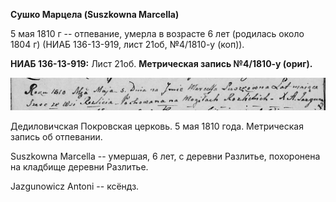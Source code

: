 **Сушко Марцела (Suszkowna Marcella)**

5 мая 1810 г -- отпевание, умерла в возрасте 6 лет (родилась около 1804
г) (НИАБ 136-13-919, лист 21об, №4/1810-у (коп)).

**НИАБ 136-13-919:** Лист 21об. **Метрическая запись №4/1810-у (ориг).**

![](./media/49ee84ddd9d0b2ecb01f62ec680552d6a195ea60.png)

Дедиловичская Покровская церковь. 5 мая 1810 года. Метрическая запись об
отпевании.

Suszkowna Marcella -- умершая, 6 лет, с деревни Разлитье, похоронена на
кладбище деревни Разлитье.

Jazgunowicz Antoni -- ксёндз.

